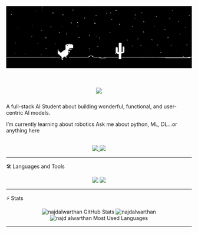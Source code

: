 <img src="https://github.com/NajdAlwarthan/NajdAlwarthan/blob/main/Twitter%20header.jpg" alt="github banner"/>

<h1 align="center">
    <img widht=100% src="https://readme-typing-svg.herokuapp.com/?font=Inter&size=48&center=true&vCenter=true&width=500&height=70&color=4493F8&duration=4000&lines=Hi+There!+👋;+I'm+Najd+Alwarthan;" />
</h1>

A full-stack AI Student about building wonderful, functional, and user-centric AI models.


   I’m currently learning about robotics 
   Ask me about python, ML, DL...or anything here

<br>

<div align="center">
  <a href="najdbintabdullah@gmail.com">
    <img src="https://img.shields.io/badge/Gmail-333333?style=for-the-badge&logo=gmail&logoColor=red" />
  </a>
  <a href="www.linkedin.com/in/najd-alwarthan" target="_blank">
    <img src="https://img.shields.io/badge/LinkedIn-0077B5?style=for-the-badge&logo=linkedin&logoColor=white" target="_blank" />
  </a>
</div>

<hr>

🛠️ Languages and Tools
<br>

<p align="center">
  <img src="https://skillicons.dev/icons?i=python,opencv,sklearn,tensorflow" />
  <img src="https://skillicons.dev/icons?i=html,css,js,vscode" />
</p>

<hr>

⚡️ Stats
<br>

<div align=center>
  <img width=390 src="https://github-readme-stats.vercel.app/api?username=NajdAlwarthan&theme=transparent&count_private=true&show_icons=true&rank_icon=github&locale=en" alt="najdalwarthan GitHub Stats" />
  <img width=390 src="https://github-readme-streak-stats.herokuapp.com/?user=NajdAlwarthan&theme=transparent&count_private=true&border_radius=10&locale=en" alt="najdalwarthan" />
  <img width=325 src="https://github-readme-stats.vercel.app/api/top-langs?username=NajdAlwarthan&theme=transparent&layout=donut&hide=css&langs_count=8&border_radius=10&show_icons=true&locale=en" alt="najd alwarthan Most Used Languages" />
</div>

<hr>
